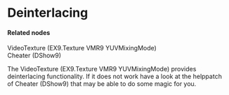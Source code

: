 # Deinterlacing


#### Related nodes
<span class="node">VideoTexture (EX9.Texture VMR9 YUVMixingMode)</span>  
<span class="node">Cheater (DShow9)</span>  


The <span class="node">VideoTexture (EX9.Texture VMR9 YUVMixingMode)</span> provides  deinterlacing functionality. If it does not work have a look at the helppatch of <span class="node">Cheater (DShow9)</span> that may be able to do some magic for you.   


